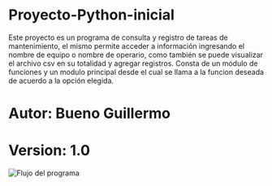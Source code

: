 # Proyecto-Python-inicial
Este proyecto es un programa de consulta y registro de tareas de mantenimiento, el mismo permite acceder a información ingresando el nombre de equipo o nombre de operario, como también se puede visualizar el archivo csv en su totalidad y agregar registros.
Consta de un módulo de funciones y un modulo principal desde el cual se llama a la funcion deseada de acuerdo a la opción elegida.

# Autor: Bueno Guillermo
# Version: 1.0


![Flujo del programa](https://user-images.githubusercontent.com/109253840/189502351-3851f68b-d77d-4797-bcb9-1d2e9c617819.png)
